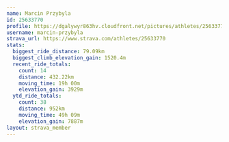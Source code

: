 ```yaml
---
name: Marcin Przybyla
id: 25633770
profile: https://dgalywyr863hv.cloudfront.net/pictures/athletes/25633770/12947173/2/large.jpg
username: marcin-przybyla
strava_url: https://www.strava.com/athletes/25633770
stats:
  biggest_ride_distance: 79.09km
  biggest_climb_elevation_gain: 1520.4m
  recent_ride_totals:
    count: 14
    distance: 432.22km
    moving_time: 19h 00m
    elevation_gain: 3929m
  ytd_ride_totals:
    count: 38
    distance: 952km
    moving_time: 49h 09m
    elevation_gain: 7887m
layout: strava_member
--- 
```

